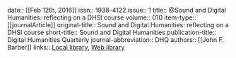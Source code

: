 date:: [[Feb 12th, 2016]]
issn:: 1938-4122
issue:: 1
title:: @Sound and Digital Humanities: reflecting on a DHSI course
volume:: 010
item-type:: [[journalArticle]]
original-title:: Sound and Digital Humanities: reflecting on a DHSI course
short-title:: Sound and Digital Humanities
publication-title:: Digital Humanities Quarterly
journal-abbreviation:: DHQ
authors:: [[John F. Barber]]
links:: [Local library](zotero://select/groups/2386895/items/8J5EEXTQ), [Web library](https://www.zotero.org/groups/2386895/items/8J5EEXTQ)
